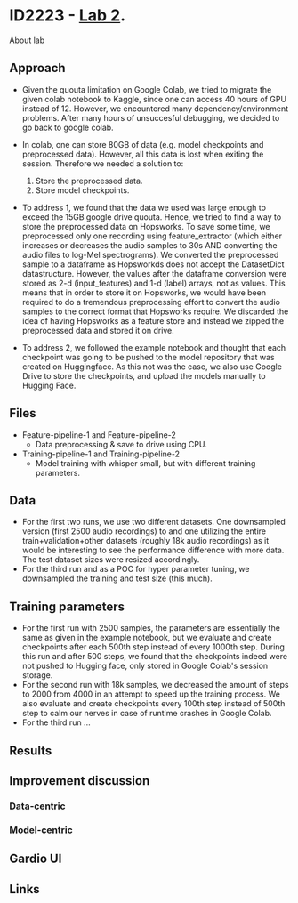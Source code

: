
# ID2223 - [Lab 2](https://github.com/ID2223KTH/id2223kth.github.io/tree/master/assignments/lab2). 

About lab

## Approach

- Given the quouta limitation on Google Colab, we tried to migrate the given colab notebook to Kaggle, since one can access 40 hours of GPU instead of 12. However, we encountered many dependency/environment problems. After many hours of unsuccesful debugging, we decided to go back to google colab.
- In colab, one can store 80GB of data (e.g. model checkpoints and preprocessed data). However, all this data is lost when exiting the session. Therefore we needed a solution to:
  1. Store the preprocessed data.
  2. Store model checkpoints.

- To address 1, we found that the data we used was large enough to exceed the 15GB google drive quouta. Hence, we tried to find a way to store the preprocessed data on Hopsworks. To save some time, we preprocessed only one recording using feature_extractor (which either increases or decreases the audio samples to 30s AND converting the audio files to log-Mel spectrograms). We converted the preprocessed sample to a dataframe as Hopsworkds does not accept the DatasetDict datastructure. However, the values after the dataframe conversion were stored as 2-d (input_features) and 1-d (label) arrays, not as values. This means that in order to store it on Hopsworks, we would have been required to do a tremendous preprocessing effort to convert the audio samples to the correct format that Hopsworks require. We discarded the idea of having Hopsworks as a feature store and instead we zipped the preprocessed data and stored it on drive.
- To address 2, we followed the example notebook and thought that each checkpoint was going to be pushed to the model repository that was created on Huggingface. As this not was the case, we also use Google Drive to store the checkpoints, and upload the models manually to Hugging Face.

## Files

- Feature-pipeline-1 and Feature-pipeline-2
  - Data preprocessing & save to drive using CPU.
- Training-pipeline-1 and Training-pipeline-2
  - Model training with whisper small, but with different training parameters.

## Data

- For the first two runs, we use two different datasets. One downsampled version (first 2500 audio recordings) to  and one utilizing the entire train+validation+other datasets (roughly 18k audio recordings) as it would be interesting to see the performance difference with more data. The test dataset sizes were resized accordingly. 
- For the third run and as a POC for hyper parameter tuning, we downsampled the training and test size (this much). 


## Training parameters

- For the first run with 2500 samples, the parameters are essentially the same as given in the example notebook, but we evaluate and create checkpoints after each 500th step instead of every 1000th step. During this run and after 500 steps, we found that the checkpoints indeed were not pushed to Hugging face, only stored in Google Colab's session storage.
- For the second run with 18k samples, we decreased the amount of steps to 2000 from 4000 in an attempt to speed up the training process. We also evaluate and create checkpoints every 100th step instead of 500th step to calm our nerves in case of runtime crashes in Google Colab.
- For the third run ...

## Results


## Improvement discussion

### Data-centric

### Model-centric

## Gardio UI

## Links

